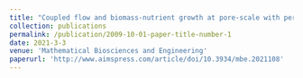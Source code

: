 ```yaml
---
title: "Coupled flow and biomass-nutrient growth at pore-scale with permeable biofilm, adaptive singularity and multiple species"
collection: publications
permalink: /publication/2009-10-01-paper-title-number-1
date: 2021-3-3
venue: 'Mathematical Biosciences and Engineering'
paperurl: 'http://www.aimspress.com/article/doi/10.3934/mbe.2021108'
---
```


